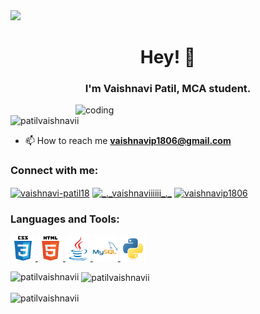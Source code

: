 
 <img src="https://user-images.githubusercontent.com/95478989/198955082-6e78ebb5-e1e4-49f9-8d32-6e5af3984dcd.gif" />

<h1 align="center">Hey! 👋</h1>
<h3 align="center">I'm Vaishnavi Patil, MCA student.</h3>

<img src="https://user-images.githubusercontent.com/55389276/140866485-8fb1c876-9a8f-4d6a-98dc-08c4981eaf70.gif" alt="coding" width="400" align="right">


<p align="left"> <img src="https://komarev.com/ghpvc/?username=patilvaishnavii&label=Profile%20views&color=0e75b6&style=flat" alt="patilvaishnavii" /> </p>

- 📫 How to reach me **vaishnavip1806@gmail.com**

<h3 align="left">Connect with me:</h3>
<p align="left">
<a href="https://linkedin.com/in/vaishnavii-patil" target="blank"><img align="center" src="https://raw.githubusercontent.com/rahuldkjain/github-profile-readme-generator/master/src/images/icons/Social/linked-in-alt.svg" alt="vaishnavi-patil18" height="30" width="40" /></a>
<a href="https://instagram.com/_._vaishnaviiiiii_._" target="blank"><img align="center" src="https://raw.githubusercontent.com/rahuldkjain/github-profile-readme-generator/master/src/images/icons/Social/instagram.svg" alt="_._vaishnaviiiiii_._" height="30" width="40" /></a>
<a href="https://www.hackerrank.com/vaishnavip1806" target="blank"><img align="center" src="https://raw.githubusercontent.com/rahuldkjain/github-profile-readme-generator/master/src/images/icons/Social/hackerrank.svg" alt="vaishnavip1806" height="30" width="40" /></a>
</p>

<h3 align="left">Languages and Tools:</h3>
<p align="left"> <a href="https://www.w3schools.com/css/" target="_blank" rel="noreferrer"> <img src="https://raw.githubusercontent.com/devicons/devicon/master/icons/css3/css3-original-wordmark.svg" alt="css3" width="40" height="40"/> </a> <a href="https://www.w3.org/html/" target="_blank" rel="noreferrer"> <img src="https://raw.githubusercontent.com/devicons/devicon/master/icons/html5/html5-original-wordmark.svg" alt="html5" width="40" height="40"/> </a> <a href="https://www.java.com" target="_blank" rel="noreferrer"> <img src="https://raw.githubusercontent.com/devicons/devicon/master/icons/java/java-original.svg" alt="java" width="40" height="40"/> </a> <a href="https://www.mysql.com/" target="_blank" rel="noreferrer"> <img src="https://raw.githubusercontent.com/devicons/devicon/master/icons/mysql/mysql-original-wordmark.svg" alt="mysql" width="40" height="40"/> </a> <a href="https://www.python.org" target="_blank" rel="noreferrer"> <img src="https://raw.githubusercontent.com/devicons/devicon/master/icons/python/python-original.svg" alt="python" width="40" height="40"/> </a> </p>

<p><img align="left" src="https://github-readme-stats.vercel.app/api/top-langs?username=patilvaishnavii&show_icons=true&locale=en&layout=compact" alt="patilvaishnavii" /></p>

<p>&nbsp;<img align="center" src="https://github-readme-stats.vercel.app/api?username=patilvaishnavii&show_icons=true&locale=en" alt="patilvaishnavii" /></p>

<p><img align="center" src="https://github-readme-streak-stats.herokuapp.com/?user=patilvaishnavii&" alt="patilvaishnavii" /></p>
